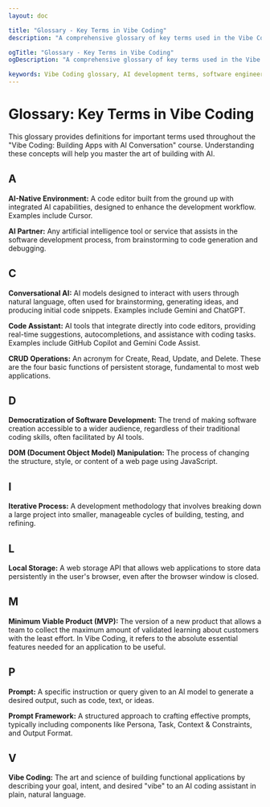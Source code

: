 ```yaml
---
layout: doc

title: "Glossary - Key Terms in Vibe Coding"
description: "A comprehensive glossary of key terms used in the Vibe Coding course. Understand concepts like AI-Native Environments, CRUD, DOM Manipulation, Iterative Process, MVP, and more."

ogTitle: "Glossary - Key Terms in Vibe Coding"
ogDescription: "A comprehensive glossary of key terms used in the Vibe Coding course. Understand concepts like AI-Native Environments, CRUD, DOM Manipulation, Iterative Process, MVP, and more."

keywords: Vibe Coding glossary, AI development terms, software engineering glossary, prompt engineering, CRUD, DOM, MVP, local storage, AI partner
---
```

# **Glossary: Key Terms in Vibe Coding**

This glossary provides definitions for important terms used throughout the "Vibe Coding: Building Apps with AI Conversation" course. Understanding these concepts will help you master the art of building with AI.

## A

**AI-Native Environment:** A code editor built from the ground up with integrated AI capabilities, designed to enhance the development workflow. Examples include Cursor.

**AI Partner:** Any artificial intelligence tool or service that assists in the software development process, from brainstorming to code generation and debugging.

## C

**Conversational AI:** AI models designed to interact with users through natural language, often used for brainstorming, generating ideas, and producing initial code snippets. Examples include Gemini and ChatGPT.

**Code Assistant:** AI tools that integrate directly into code editors, providing real-time suggestions, autocompletions, and assistance with coding tasks. Examples include GitHub Copilot and Gemini Code Assist.

**CRUD Operations:** An acronym for Create, Read, Update, and Delete. These are the four basic functions of persistent storage, fundamental to most web applications.

## D

**Democratization of Software Development:** The trend of making software creation accessible to a wider audience, regardless of their traditional coding skills, often facilitated by AI tools.

**DOM (Document Object Model) Manipulation:** The process of changing the structure, style, or content of a web page using JavaScript.

## I

**Iterative Process:** A development methodology that involves breaking down a large project into smaller, manageable cycles of building, testing, and refining.

## L

**Local Storage:** A web storage API that allows web applications to store data persistently in the user's browser, even after the browser window is closed.

## M

**Minimum Viable Product (MVP):** The version of a new product that allows a team to collect the maximum amount of validated learning about customers with the least effort. In Vibe Coding, it refers to the absolute essential features needed for an application to be useful.

## P

**Prompt:** A specific instruction or query given to an AI model to generate a desired output, such as code, text, or ideas.

**Prompt Framework:** A structured approach to crafting effective prompts, typically including components like Persona, Task, Context & Constraints, and Output Format.

## V

**Vibe Coding:** The art and science of building functional applications by describing your goal, intent, and desired "vibe" to an AI coding assistant in plain, natural language.
